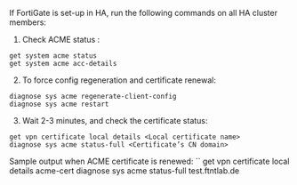 If FortiGate is set-up in HA, run the following commands on all HA cluster members:  
1) Check ACME status :  
```
get system acme status
get system acme acc-details
```
2) To force config regeneration and certificate renewal:  
```
diagnose sys acme regenerate-client-config
diagnose sys acme restart
```
3) Wait 2-3 minutes, and check the certificate status:
```
get vpn certificate local details <Local certificate name>
diagnose sys acme status-full <Certificate’s CN domain>
```
Sample output when ACME certificate is renewed:
``
get vpn certificate local details acme-cert
diagnose sys acme status-full test.ftntlab.de
